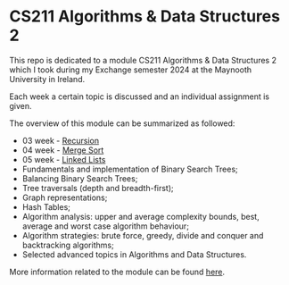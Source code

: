 # CS211 Algorithms & Data Structures 2

This repo is dedicated to a module CS211 Algorithms & Data Structures 2 which I took during my Exchange semester 2024 at the Maynooth University in Ireland.

Each week a certain topic is discussed and an individual assignment is given.

The overview of this module can be summarized as followed:
- 03 week - [Recursion](https://github.com/tmshts/dsa/tree/main/03_week)
- 04 week - [Merge Sort](https://github.com/tmshts/dsa/tree/main/04_week)
- 05 week - [Linked Lists](https://github.com/tmshts/dsa/tree/main/05_week)
- Fundamentals and implementation of Binary Search Trees;
- Balancing Binary Search Trees;
- Tree traversals (depth and breadth-first);
- Graph representations;
- Hash Tables;
- Algorithm analysis: upper and average complexity bounds, best, average and worst case algorithm behaviour;
- Algorithm strategies: brute force, greedy, divide and conquer and backtracking algorithms;
- Selected advanced topics in Algorithms and Data Structures.

More information related to the module can be found [here](https://apps.maynoothuniversity.ie/courses/?TARGET=MODULE&MODE=VIEW&MODULE_CODE=CS211&YEAR=2024).
